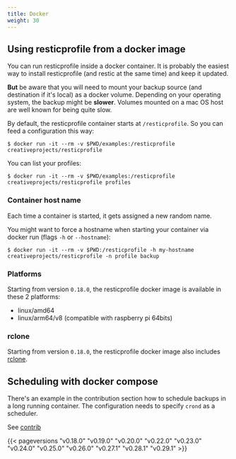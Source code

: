 ```yaml
---
title: Docker
weight: 30
---
```




## Using resticprofile from a docker image ##

You can run resticprofile inside a docker container. It is probably the easiest way to install resticprofile (and restic at the same time) and keep it updated.

**But** be aware that you will need to mount your backup source (and destination if it's local) as a docker volume.
Depending on your operating system, the backup might be **slower**. Volumes mounted on a mac OS host are well known for being quite slow.

By default, the resticprofile container starts at `/resticprofile`. So you can feed a configuration this way:

```shell
$ docker run -it --rm -v $PWD/examples:/resticprofile creativeprojects/resticprofile
```

You can list your profiles:
```shell
$ docker run -it --rm -v $PWD/examples:/resticprofile creativeprojects/resticprofile profiles
```

### Container host name

Each time a container is started, it gets assigned a new random name.

You might want to force a hostname when starting your container via docker run (flags `-h` or `--hostname`):

```shell
$ docker run -it --rm -v $PWD:/resticprofile -h my-hostname creativeprojects/resticprofile -n profile backup
```

### Platforms

Starting from version `0.18.0`, the resticprofile docker image is available in these 2 platforms:
- linux/amd64
- linux/arm64/v8 (compatible with raspberry pi 64bits)

### rclone

Starting from version `0.18.0`, the resticprofile docker image also includes [rclone][1].

## Scheduling with docker compose

There's an example in the contribution section how to schedule backups in a long running container.
The configuration needs to specify `crond` as a scheduler.

See [contrib][2]

[1]: https://rclone.org/
[2]: https://github.com/creativeprojects/resticprofile/tree/master/contrib/schedule-in-docker

{{< pageversions "v0.18.0" "v0.19.0" "v0.20.0" "v0.22.0" "v0.23.0" "v0.24.0" "v0.25.0" "v0.26.0" "v0.27.1" "v0.28.1" "v0.29.1" >}}
